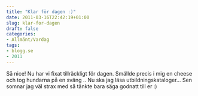 ```yaml
---
title: "Klar för dagen :)"
date: 2011-03-16T22:42:19+01:00
slug: klar-for-dagen
draft: false
categories:
- Allmänt/Vardag
tags:
- blogg.se
- 2011
---
```

Så nice! Nu har vi fixat tillräckligt för dagen. Smällde precis i mig en cheese och tog hundarna på en sväng .. Nu ska jag läsa utbildningskataloger... Sen somnar jag väl strax med så tänkte bara säga godnatt till er :)